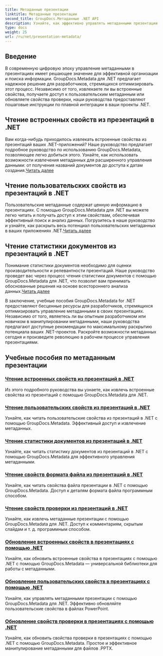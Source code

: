 ```yaml
---
title: Метаданные презентации
linktitle: Метаданные презентации
second_title: GroupDocs.Метаданные .NET API
description: Узнайте, как эффективно управлять метаданными презентации в .NET, используя учебные пособия GroupDocs.Metadata. С легкостью получайте доступ к встроенным и настраиваемым свойствам.
type: docs
weight: 25
url: /ru/net/presentation-metadata/
---
```

## Введение

В современную цифровую эпоху управление метаданными в презентациях имеет решающее значение для эффективной организации и поиска информации. GroupDocs.Metadata для .NET предлагает надежное решение для разработчиков, стремящихся оптимизировать этот процесс. Независимо от того, извлекаете ли вы встроенные свойства, получаете доступ к пользовательским метаданным или обновляете свойства проверки, наши руководства предоставляют пошаговые инструкции по плавной интеграции в ваши проекты .NET.

## Чтение встроенных свойств из презентаций в .NET

 Вам когда-нибудь приходилось извлекать встроенные свойства из презентаций ваших .NET-приложений? Наше руководство предлагает подробное руководство по использованию GroupDocs.Metadata, позволяющее легко добиться этого. Узнайте, как использовать возможности извлечения метаданных для расширенного управления данными: от получения названий документов до доступа к датам создания.[Читать далее](./read-built-in-properties-presentations/)

## Чтение пользовательских свойств из презентаций в .NET

Пользовательские метаданные содержат ценную информацию в презентациях. С помощью GroupDocs.Metadata для .NET вы можете легко читать и получать доступ к этим свойствам, обеспечивая эффективный поиск и анализ данных. Погрузитесь в наше руководство и узнайте, как раскрыть весь потенциал пользовательских метаданных в ваших приложениях .NET.[Читать далее](./read-custom-properties-presentations/)

## Чтение статистики документов из презентаций в .NET

 Понимание статистики документов необходимо для оценки производительности и релевантности презентаций. Наше руководство проведет вас через процесс чтения статистики документов с помощью GroupDocs.Metadata для .NET, что позволит вам принимать обоснованные решения на основе всестороннего анализа данных.[Читать далее](./read-document-statistics-presentations/)

В заключение, учебные пособия GroupDocs.Metadata for .NET предоставляют бесценные ресурсы для разработчиков, стремящихся оптимизировать управление метаданными в своих презентациях. Независимо от того, являетесь ли вы опытным разработчиком или новичком в манипулировании метаданными, наши руководства предлагают доступные рекомендации по максимальному раскрытию потенциала ваших .NET-проектов. Раскройте возможности метаданных сегодня и произведите революцию в рабочем процессе управления презентациями.

## Учебные пособия по метаданным презентации
### [Чтение встроенных свойств из презентаций в .NET](./read-built-in-properties-presentations/)
Из этого подробного руководства вы узнаете, как извлечь встроенные свойства из презентаций с помощью GroupDocs.Metadata для .NET.
### [Чтение пользовательских свойств из презентаций в .NET](./read-custom-properties-presentations/)
Узнайте, как читать пользовательские свойства из презентаций в .NET с помощью GroupDocs.Metadata. Эффективный доступ и извлечение метаданных.
### [Чтение статистики документов из презентаций в .NET](./read-document-statistics-presentations/)
Узнайте, как читать статистику документов из презентаций в .NET с помощью GroupDocs.Metadata для эффективного управления метаданными.
### [Чтение свойств формата файла из презентаций в .NET](./read-file-format-properties-presentations/)
Узнайте, как читать свойства файла презентации в .NET с помощью GroupDocs.Metadata. Доступ к деталям формата файла программным способом.
### [Чтение свойств проверки из презентаций в .NET](./read-inspection-properties-presentations/)
Узнайте, как извлечь метаданные презентации с помощью GroupDocs.Metadata для .NET. Доступ к комментариям, скрытым слайдам и т. д. программным способом.
### [Обновление встроенных свойств в презентациях с помощью .NET](./update-built-in-properties-presentations/)
Узнайте, как обновить встроенные свойства в презентациях с помощью .NET с помощью GroupDocs.Metadata — универсальной библиотеки для работы с метаданными.
### [Обновление пользовательских свойств в презентациях с помощью .NET](./update-custom-properties-presentations/)
Узнайте, как управлять метаданными презентации с помощью GroupDocs.Metadata для .NET. Эффективно обновляйте пользовательские свойства в файлах PowerPoint.
### [Обновление свойств проверки в презентациях с помощью .NET](./update-inspection-properties-presentations/)
Узнайте, как обновить свойства проверки в презентациях с помощью .NET с помощью GroupDocs.Metadata. Простое и эффективное манипулирование метаданными для файлов .PPTX.